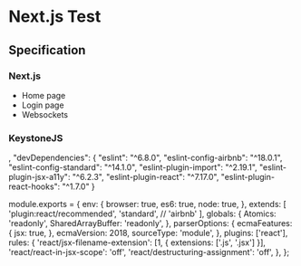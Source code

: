 # Next.js Test

## Specification

### Next.js

- Home page
- Login page
- Websockets

### KeystoneJS

,
  "devDependencies": {
    "eslint": "^6.8.0",
    "eslint-config-airbnb": "^18.0.1",
    "eslint-config-standard": "^14.1.0",
    "eslint-plugin-import": "^2.19.1",
    "eslint-plugin-jsx-a11y": "^6.2.3",
    "eslint-plugin-react": "^7.17.0",
    "eslint-plugin-react-hooks": "^1.7.0"
  }

  module.exports = {
  env: {
    browser: true,
    es6: true,
    node: true,
  },
  extends: [
    'plugin:react/recommended', 
    'standard',
    // 'airbnb'
  ],
  globals: {
    Atomics: 'readonly',
    SharedArrayBuffer: 'readonly',
  },
  parserOptions: {
    ecmaFeatures: {
      jsx: true,
    },
    ecmaVersion: 2018,
    sourceType: 'module',
  },
  plugins: ['react'],
  rules: {
    'react/jsx-filename-extension': [1, { extensions: ['.js', '.jsx'] }],
    'react/react-in-jsx-scope': 'off',
    'react/destructuring-assignment': 'off',
  },
};
